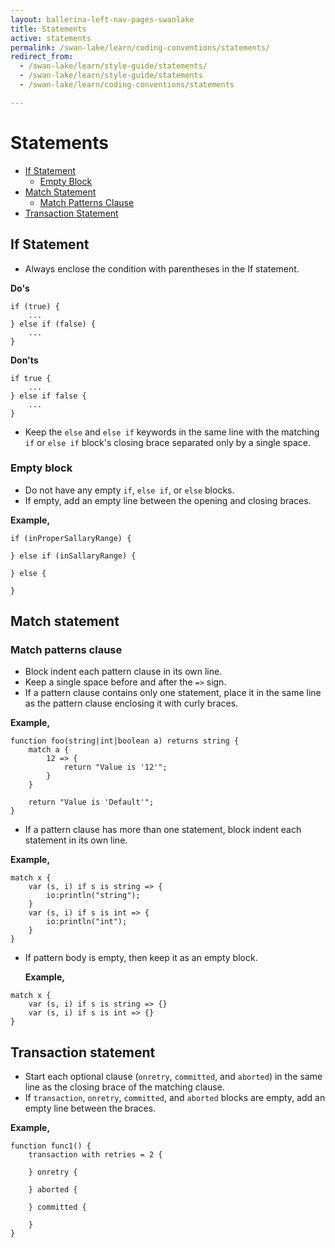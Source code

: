```yaml
---
layout: ballerina-left-nav-pages-swanlake
title: Statements
active: statements
permalink: /swan-lake/learn/coding-conventions/statements/
redirect_from:
  - /swan-lake/learn/style-guide/statements/
  - /swan-lake/learn/style-guide/statements
  - /swan-lake/learn/coding-conventions/statements

---
```


# Statements

- [If Statement](#if-statement)
    - [Empty Block](#empty-block)
- [Match Statement](#match-statement)
    - [Match Patterns Clause](#match-patterns-clause)
- [Transaction Statement](#transaction-statement)

## If Statement

* Always enclose the condition with parentheses in the If statement.
  
**Do's**

```ballerina
if (true) {
    ...
} else if (false) {
    ...
}
```
  
**Don'ts**


```ballerina
if true {
    ...
} else if false {
    ...
}
```

* Keep the `else` and `else if` keywords in the same line with the matching `if` or `else if` block's
  closing brace separated only by a single space.

### Empty block

* Do not have any empty `if`, `else if`, or `else` blocks.
* If empty, add an empty line between the opening and closing braces.
      
**Example,**

```ballerina
if (inProperSallaryRange) {
      
} else if (inSallaryRange) {
      
} else {
      
}
```

## Match statement

### Match patterns clause

* Block indent each pattern clause in its own line.
* Keep a single space before and after the `=>` sign.
* If a pattern clause contains only one statement, place it in the same line as the pattern clause enclosing it with curly braces.

**Example,**

```ballerina
function foo(string|int|boolean a) returns string {
    match a {
        12 => {
            return "Value is '12'";
        }
    }
  
    return "Value is 'Default'";
}
```

* If a pattern clause has more than one statement, block indent each statement in its own line.

**Example,**

```ballerina
match x {
    var (s, i) if s is string => {
        io:println("string");
    }
    var (s, i) if s is int => {
        io:println("int");
    }
}
```

* If pattern body is empty, then keep it as an empty block.
  
  
  **Example,**

```ballerina
match x {
    var (s, i) if s is string => {}
    var (s, i) if s is int => {}
}
```

## Transaction statement

* Start each optional clause (`onretry`, `committed`, and `aborted`) in the same line as the closing brace of the matching clause.
* If `transaction`, `onretry`, `committed`, and `aborted` blocks are empty, add an empty line between the braces. 
  
**Example,**
  
```ballerina
function func1() {
    transaction with retries = 2 {
          
    } onretry {
          
    } aborted {
          
    } committed {
          
    }
}
```

